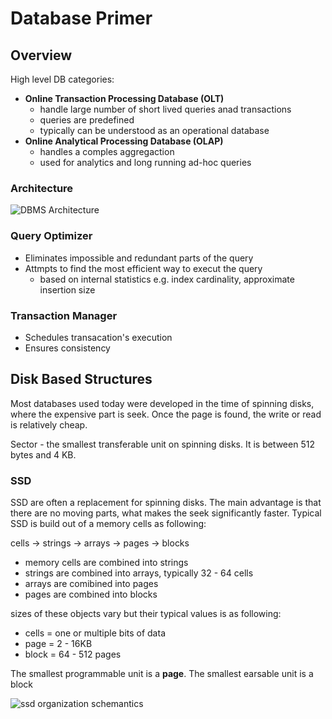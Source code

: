 # Database Primer

## Overview

High level DB categories:

- **Online Transaction Processing Database (OLT)**
  - handle large number of short lived queries anad transactions
  - queries are predefined
  - typically can be understood as an operational database
- **Online Analytical Processing Database (OLAP)**
  - handles a comples aggregaction
  - used for analytics and long running ad-hoc queries

### Architecture

![DBMS Architecture](../_assets/database-primer/database-architecture.jpg)

### Query Optimizer

- Eliminates impossible and redundant parts of the query
- Attmpts to find the most efficient way to execut the query
  - based on internal statistics e.g. index cardinality, approximate insertion size

### Transaction Manager

- Schedules transacation's execution
- Ensures consistency

## Disk Based Structures

Most databases used today were developed in the time of spinning disks, where the expensive part is seek. Once the page is found, the write or read is relatively cheap.

Sector - the smallest transferable unit on spinning disks. It is between 512 bytes and 4 KB.

### SSD

SSD are often a replacement for spinning disks. The main advantage is that there are no moving parts, what makes the seek significantly faster. Typical SSD is build out of a memory cells as following:

cells -> strings -> arrays -> pages -> blocks

- memory cells are combined into strings
- strings are combined into arrays, typically 32 - 64 cells
- arrays are comibined into pages
- pages are combined into blocks

sizes of these objects vary but their typical values is as following:

- cells = one or multiple bits of data
- page = 2 - 16KB
- block = 64 - 512 pages

The smallest programmable unit is a **page**. The smallest earsable unit is a block

![ssd organization schemantics](../_assets/database-primer/ssd-organization-schemantics.png)
